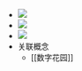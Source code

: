 - ![](https://firebasestorage.googleapis.com/v0/b/firescript-577a2.appspot.com/o/imgs%2Fapp%2Fxinyiheng%2FpuTdrKfBKo.png?alt=media&token=3a9ed387-f9b9-4ddd-911b-4d004b155fd6)
- ![](https://firebasestorage.googleapis.com/v0/b/firescript-577a2.appspot.com/o/imgs%2Fapp%2Fxinyiheng%2Fm9EMvYyUZt.png?alt=media&token=ad4febd3-ccce-454a-b1ac-e830e48dee03)
- ![](https://firebasestorage.googleapis.com/v0/b/firescript-577a2.appspot.com/o/imgs%2Fapp%2Fxinyiheng%2FbeFxchawBt.png?alt=media&token=d0d4e605-ef16-485b-8cc5-8f2e67e53994)
- 关联概念
    - [[数字花园]]

